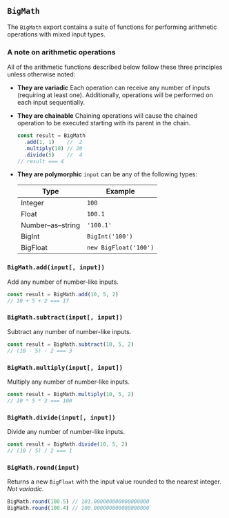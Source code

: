 ## `BigMath`

The `BigMath` export contains a suite of functions for performing arithmetic operations with mixed input types.





### A note on arithmetic operations

All of the arithmetic functions described below follow these three principles unless otherwise noted:

* **They are variadic**
    Each operation can receive any number of inputs (requiring at least one). Additionally, operations will be performed on each input sequentially.

* **They are chainable**
    Chaining operations will cause the chained operation to be executed starting with its parent in the chain.

    ```javascript
    const result = BigMath
      .add(1, 1)    //  2
      .multiply(10) // 20
      .divide(5)    //  4
    // result === 4
    ```

* **They are polymorphic**
    `input` can be any of the following types:

    | Type              | Example               |
    | ----------------- | --------------------- |
    | Integer           | `100`                 |
    | Float             | `100.1`               |
    | Number–as–string  | `'100.1'`             |
    | BigInt            | `BigInt('100')`       |
    | BigFloat          | `new BigFloat('100')` |





### `BigMath.add(input[, input])`

Add any number of number-like inputs.

```javascript
const result = BigMath.add(10, 5, 2)
// 10 + 5 + 2 === 17
```





### `BigMath.subtract(input[, input])`

Subtract any number of number-like inputs.

```javascript
const result = BigMath.subtract(10, 5, 2)
// (10 - 5) - 2 === 3
```





### `BigMath.multiply(input[, input])`

Multiply any number of number-like inputs.

```javascript
const result = BigMath.multiply(10, 5, 2)
// 10 * 5 * 2 === 100
```





### `BigMath.divide(input[, input])`

Divide any number of number-like inputs.

```javascript
const result = BigMath.divide(10, 5, 2)
// (10 / 5) / 2 === 1
```





### `BigMath.round(input)`

Returns a new `BigFloat` with the input value rounded to the nearest integer. _Not variadic._

```javascript
BigMath.round(100.5) // 101.000000000000000000
BigMath.round(100.4) // 100.000000000000000000
```
